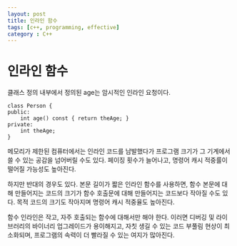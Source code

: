```yaml
---
layout: post
title: 인라인 함수
tags: [c++, programming, effective]
category : C++
---
```


# 인라인 함수

클래스 정의 내부에서 정의된 age는 암시적인 인라인 요청이다.
```
class Person {
public:
    int age() const { return theAge; }
private:
    int theAge;
}
```

메모리가 제한된 컴퓨터에서는 인라인 코드를 남발했다가
프로그램 크기가 그 기계에서 쓸 수 있는 공감을 넘어버릴 수도 있다. 페이징 횟수가 늘어나고, 명령어 캐시 적중률이 떨어질 가능성도 높아진다.

하지만 반대의 경우도 있다. 본문 길이가 짧은 인라인 함수를 사용하면, 함수 본문에 대해 만들어지는 코드의 크기가 함수 호출문에 대해 만들어지는 코드보다 작아질 수도 있다. 목적 코드의 크기도 작아지며 명령어 캐시 적중율도 높아진다.

함수 인라인은 작고, 자주 호출되는 함수에 대해서만 해야 한다. 이러면 디버깅 및 라이브러리의 바이너리 업그레이드가 용이해지고, 자칫 생길 수 있는 코드 부풀림 현상이 최소화되며, 프로그램의 속력이 더 빨라질 수 있는 여지가 많아진다.

